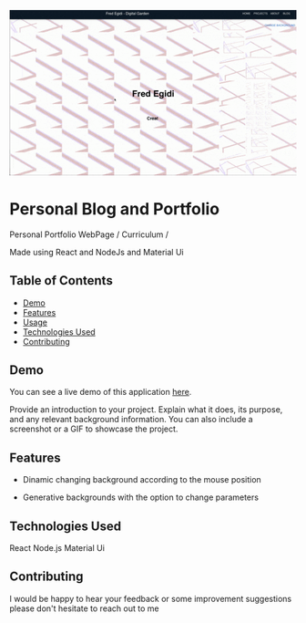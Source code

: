 

![App Screenshot](./src/assets/preview.gif)

# Personal Blog and Portfolio

Personal Portfolio WebPage / Curriculum / 

Made using React and NodeJs and Material Ui

## Table of Contents

- [Demo](#demo)
- [Features](#features)
- [Usage](#usage)
- [Technologies Used](#technologies-used)
- [Contributing](#contributing)


## Demo


You can see a live demo of this application [here](https://blogandportfolio.netlify.app/).


Provide an introduction to your project. Explain what it does, its purpose, and any relevant background information. You can also include a screenshot or a GIF to showcase the project.

## Features

- Dinamic changing background according to the mouse position

- Generative backgrounds with the option to change parameters
  

## Technologies Used
React
Node.js
Material Ui


## Contributing

I would be happy to hear your feedback or some improvement suggestions please  don't hesitate to reach out to me